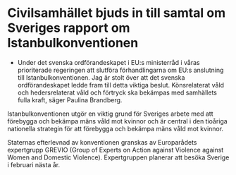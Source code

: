 # Civilsamhället bjuds in till samtal om Sveriges rapport om Istanbulkonventionen

- Under det svenska ordförandeskapet i EU:s ministerråd i våras prioriterade regeringen att slutföra förhandlingarna om EU:s anslutning till Istanbulkonventionen. Jag är stolt över att det svenska ordförandeskapet ledde fram till detta viktiga beslut. Könsrelaterat våld och hedersrelaterat våld och förtryck ska bekämpas med samhällets fulla kraft, säger Paulina Brandberg.

Istanbulkonventionen utgör en viktig grund för Sveriges arbete med att förebygga och bekämpa mäns våld mot kvinnor och är central i den tioåriga nationella strategin för att förebygga och bekämpa mäns våld mot kvinnor.

Staternas efterlevnad av konventionen granskas av Europarådets expertgrupp GREVIO (Group of Experts on Action against Violence against Women and Domestic Violence). Expertgruppen planerar att besöka Sverige i februari nästa år.
